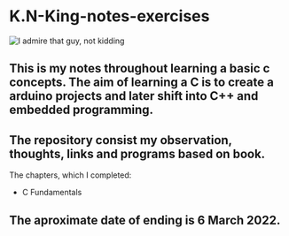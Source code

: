 # K.N-King-notes-exercises

![I admire that guy, not kidding](https://i.kym-cdn.com/entries/icons/original/000/023/419/nerd_smoking.JPG)

## This is my notes throughout learning a basic c concepts. The aim of learning a C is to create a arduino projects and later shift into C++ and embedded programming.
## The repository consist my observation, thoughts, links and programs based on book.

The chapters, which I completed: 

* C Fundamentals



## The aproximate date of ending is 6 March 2022.
